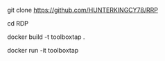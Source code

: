 

git clone https://github.com/HUNTERKINGCY78/RRP

cd RDP

docker build -t toolboxtap .

docker run -it toolboxtap
